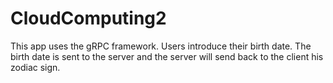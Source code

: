 # CloudComputing2
This app uses the gRPC framework. Users introduce their birth date. The birth date is sent to the server and the server will send back
to the client his zodiac sign.

